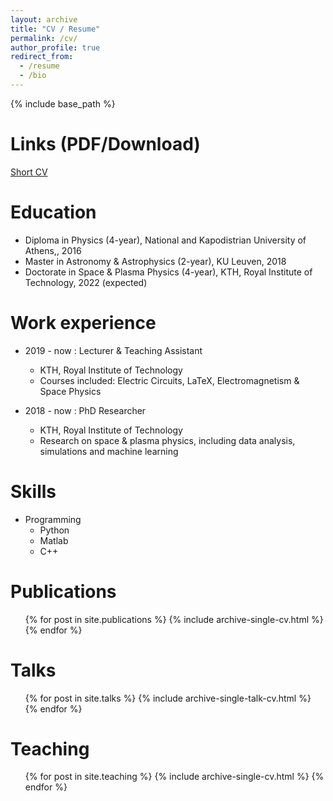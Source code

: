 ```yaml
---
layout: archive
title: "CV / Resume"
permalink: /cv/
author_profile: true
redirect_from:
  - /resume
  - /bio
---
```


{% include base_path %}

Links (PDF/Download)
======
[Short CV](http://savvasraptis.github.io/files/cv/ShortCV.pdf)

Education
======
* Diploma in Physics (4-year), National and Kapodistrian University of Athens,, 2016
* Master in Astronomy & Astrophysics (2-year), KU Leuven, 2018
* Doctorate in Space & Plasma Physics (4-year), KTH, Royal Institute of Technology, 2022 (expected)

Work experience
======
* 2019 - now : Lecturer & Teaching Assistant
  * KTH, Royal Institute of Technology
  * Courses included: Electric Circuits, LaTeX, Electromagnetism & Space Physics

* 2018 - now : PhD Researcher
  * KTH, Royal Institute of Technology
  * Research on space & plasma physics, including data analysis, simulations and machine learning

Skills
======
* Programming
  * Python
  * Matlab
  * C++

Publications
======
  <ul>{% for post in site.publications %}
    {% include archive-single-cv.html %}
  {% endfor %}</ul>

Talks
======
  <ul>{% for post in site.talks %}
    {% include archive-single-talk-cv.html %}
  {% endfor %}</ul>

Teaching
======
  <ul>{% for post in site.teaching %}
    {% include archive-single-cv.html %}
  {% endfor %}</ul>

